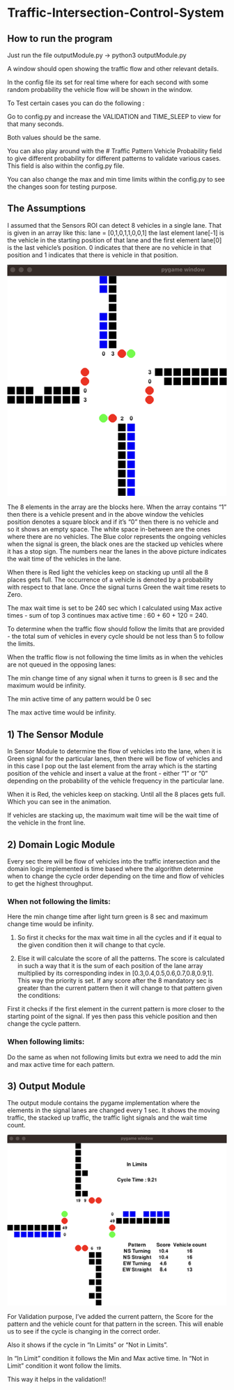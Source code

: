 # Traffic-Intersection-Control-System

## How to run the program

Just run the file outputModule.py ->
python3 outputModule.py

A window should open showing the traffic flow and other relevant details.

In the config file its set for real time where for each second with some random probability the vehicle flow will be shown in the window.

To Test certain cases you can do the following :

Go to config.py and increase the VALIDATION and TIME_SLEEP to view for that many seconds.

Both values should be the same.

You can also play around with the # Traffic Pattern Vehicle Probability field to give different probability for different patterns to validate various cases. This field is also within the config.py file.

You can also change the max and min time limits within the config.py to see the changes soon for testing purpose.


## The Assumptions

I assumed that the Sensors ROI can detect 8 vehicles in a single lane. That is given in an array like this: lane = [0,1,0,1,1,0,0,1] the last element lane[-1] is the vehicle in the starting position of that lane and the first element lane[0] is the last vehicle’s position. 0 indicates that there are no vehicle in that position and 1 indicates that there is vehicle in that position.


![Alt Text](Structure.png)


The 8 elements in the array are the blocks here. When the array contains “1” then there is a vehicle present and in the above window the vehicles position denotes a square block and if it’s “0” then there is no vehicle and so it shows an empty space. The white space in-between are the ones where there are no vehicles. The Blue color represents the ongoing vehicles when the signal is green, the black ones are the stacked up vehicles where it has a stop sign. The numbers near the lanes in the above picture indicates the wait time of the vehicles in the lane.

When there is Red light the vehicles keep on stacking up until all the 8 places gets full. The occurrence of a vehicle is denoted by a probability with respect to that lane. Once the signal turns Green the wait time resets to Zero.

The max wait time is set to be 240 sec which I calculated using Max active times - sum of top 3 continues max active time : 60 + 60 + 120 = 240.

To determine when the traffic flow should follow the limits that are provided - the total sum of vehicles in every cycle should be not less than 5 to follow the limits.

When the traffic flow is not following the time limits as in when the vehicles are not queued in the opposing lanes:

The min change time of any signal when it turns to green is 8 sec and the maximum would be infinity.

The min active time of any pattern would be 0 sec

The max active time would be infinity. 

## 1) The Sensor Module

In Sensor Module to determine the flow of vehicles into the lane, when it is Green signal for the particular lanes, then there will be flow of vehicles and in this case I pop out the last element from the array which is the starting position of the vehicle and insert a value at the front - either “1” or “0” depending on the probability of the vehicle frequency in the particular lane.

When it is Red, the vehicles keep on stacking. Until all the 8 places gets full. Which you can see in the animation.

If vehicles are stacking up, the maximum wait time will be the wait time of the vehicle in the front line.

## 2) Domain Logic Module

Every sec there will be flow of vehicles into the traffic intersection and the domain logic implemented is time based where the algorithm determine when to change the cycle order depending on the time and flow of vehicles to get the highest throughput.

### When not following the limits:

Here the min change time after light turn green is 8 sec and maximum change time would be infinity.

1) So first it checks for the max wait time in all the cycles and if it equal to the given condition then it will change to that cycle.

2) Else it will calculate the score of all the patterns. The score is calculated in such a way that it is the sum of each position of the lane array multiplied by its corresponding index in [0.3,0.4,0.5,0.6,0.7,0.8,0.9,1]. This way the priority is set. If any score after the 8 mandatory sec is greater than the current pattern then it will change to that pattern given the conditions:

First it checks if the first element in the current pattern is more closer to the starting point of the signal. If yes then pass this vehicle position and then change the cycle pattern.

### When following limits:

Do the same as when not following limits but extra we need to add the min and max active time for each pattern.

## 3) Output Module

The output module contains the pygame implementation where the elements in the signal lanes are changed every 1 sec. It shows the moving traffic, the stacked up traffic, the traffic light signals and the wait time count.

![Alt Text](Validation.png)


For Validation purpose, I’ve added the current pattern, the Score for the pattern and the vehicle count for that pattern in the screen. This will enable us to see if the cycle is changing in the correct order.

Also it shows if the cycle in “In Limits” or “Not in Limits”.

In “In Limit” condition it follows the Min and Max active time.
In “Not in Limit” condition it wont follow the limits.

This way it helps in the validation!!

